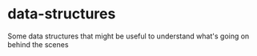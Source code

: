 # data-structures
Some data structures that might be useful to understand what's going on behind the scenes
